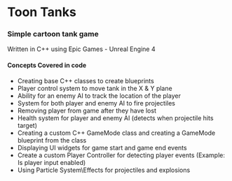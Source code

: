 # Toon Tanks 
### Simple cartoon tank game

Written in C++ using Epic Games - Unreal Engine 4

#### Concepts Covered in code

* Creating base C++ classes to create blueprints
* Player control system to move tank in the X & Y plane
* Ability for an enemy AI to track the location of the player
* System for both player and enemy AI to fire projectiles
* Removing player from game after they have lost
* Health system for player and enemy AI (detects when projectile hits target)
* Creating a custom C++ GameMode class and creating a GameMode blueprint from the class
* Displaying UI widgets for game start and game end events
* Create a custom Player Controller for detecting player events (Example: Is player input enabled)
* Using Particle System\Effects for projectiles and explosions
